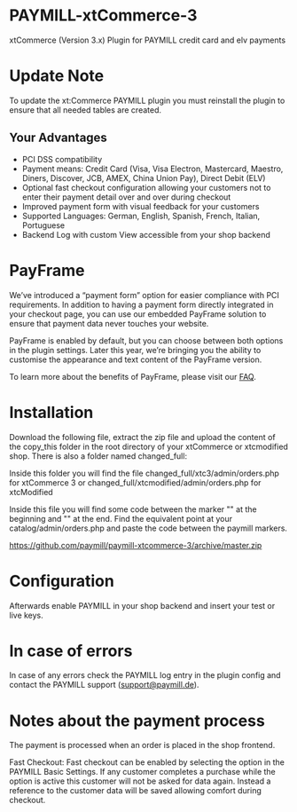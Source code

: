PAYMILL-xtCommerce-3
====================

xtCommerce (Version 3.x) Plugin for PAYMILL credit card and elv payments

# Update Note

To update the xt:Commerce PAYMILL plugin you must reinstall the plugin to ensure 
that all needed tables are created.

## Your Advantages
* PCI DSS compatibility
* Payment means: Credit Card (Visa, Visa Electron, Mastercard, Maestro, Diners, Discover, JCB, AMEX, China Union Pay), Direct Debit (ELV)
* Optional fast checkout configuration allowing your customers not to enter their payment detail over and over during checkout
* Improved payment form with visual feedback for your customers
* Supported Languages: German, English, Spanish, French, Italian, Portuguese
* Backend Log with custom View accessible from your shop backend

# PayFrame 
 
We’ve introduced a “payment form” option for easier compliance with PCI 
requirements. 
In addition to having a payment form directly integrated in your checkout page, you 
can use our embedded PayFrame solution to ensure that payment data never 
touches your website. 
 
PayFrame is enabled by default, but you can choose between both options in the 
plugin settings. Later this year, we’re bringing you the ability to customise the 
appearance and text content of the PayFrame version. 
 
To learn more about the benefits of PayFrame, please visit our [FAQ](https://www.paymill.com/en/faq/how-does-paymills-payframe-solution-work "FAQ").

# Installation

Download the following file, extract the zip file and upload the content of the copy_this folder in the root directory of your xtCommerce or xtcmodified shop.
There is also a folder named changed_full:

Inside this folder you will find the file changed_full/xtc3/admin/orders.php for xtCommerce 3 
or changed_full/xtcmodified/admin/orders.php for xtcModified

Inside this file you will find some code between the marker "<!-- Paymill begin -->" at the beginning and "<!-- Paymill end -->"
at the end. Find the equivalent point at your catalog/admin/orders.php and paste the code between the paymill markers.

https://github.com/paymill/paymill-xtcommerce-3/archive/master.zip

# Configuration

Afterwards enable PAYMILL in your shop backend and insert your test or live keys.

# In case of errors

In case of any errors check the PAYMILL log entry in the plugin config and 
contact the PAYMILL support (support@paymill.de).

# Notes about the payment process

The payment is processed when an order is placed in the shop frontend.

Fast Checkout: Fast checkout can be enabled by selecting the option in the PAYMILL Basic Settings. If any customer completes a purchase while the option is active this customer will not be asked for data again. Instead a reference to the customer data will be saved allowing comfort during checkout.
